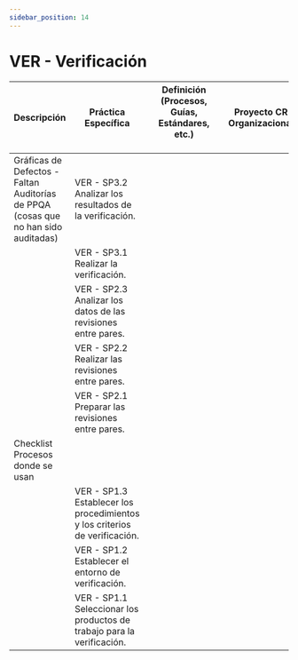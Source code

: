 ```yaml
---
sidebar_position: 14
---
```


# VER - Verificación

| Descripción                                                                        | Práctica Específica                                                        | Definición (Procesos, Guías, Estándares, etc.) 　　　　　　　　 | Proyecto CR Organizacional | Proyecto Zeitgeist | Proyecto Departamental |
| ---------------------------------------------------------------------------------- | -------------------------------------------------------------------------- | ---------------------------------------------- | -------------------------- | ------------------ | ---------------------- |
| Gráficas de Defectos - Faltan Auditorías de PPQA (cosas que no han sido auditadas) | VER - SP3.2 Analizar los resultados de la verificación.                    |                                                |                            |                    |                        |
|                                                                                    | VER - SP3.1 Realizar la verificación.                                      |                                                |                            |                    |                        |
|                                                                                    | VER - SP2.3 Analizar los datos de las revisiones entre pares.              |                                                |                            |                    |                        |
|                                                                                    | VER - SP2.2 Realizar las revisiones entre pares.                           |                                                |                            |                    |                        |
|                                                                                    | VER - SP2.1 Preparar las revisiones entre pares.                           |                                                |                            |                    |                        |
| Checklist <br /> Procesos donde se usan                                            |                                                                            |                                                |                            |                    |                        |
|                                                                                    | VER - SP1.3 Establecer los procedimientos y los criterios de verificación. |                                                |                            |                    |                        |
|                                                                                    | VER - SP1.2 Establecer el entorno de verificación.                         |                                                |                            |                    |                        |
|                                                                                    | VER - SP1.1 Seleccionar los productos de trabajo para la verificación.     |                                                |                            |                    |                        |
